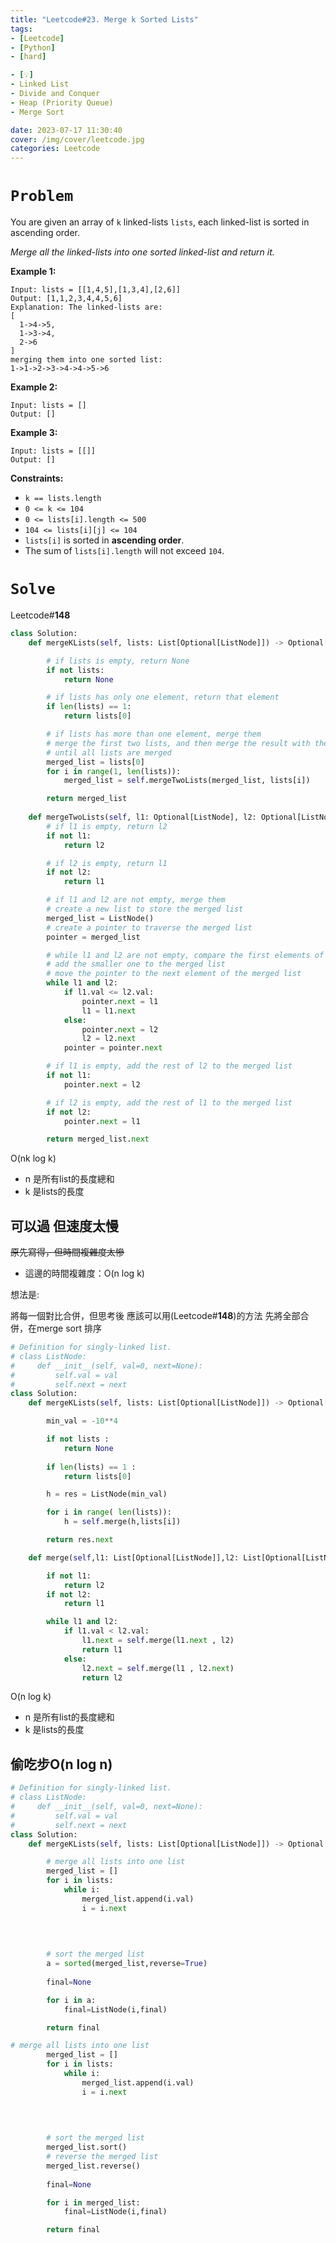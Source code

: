 ```yaml
---
title: "Leetcode#23. Merge k Sorted Lists"
tags:
- [Leetcode]
- [Python]
- [hard]

- [💡]
- Linked List
- Divide and Conquer
- Heap (Priority Queue)
- Merge Sort

date: 2023-07-17 11:30:40
cover: /img/cover/leetcode.jpg
categories: Leetcode
---
```


# `Problem`

You are given an array of `k` linked-lists `lists`, each linked-list is sorted in ascending order.

*Merge all the linked-lists into one sorted linked-list and return it.*

**Example 1:**

```
Input: lists = [[1,4,5],[1,3,4],[2,6]]
Output: [1,1,2,3,4,4,5,6]
Explanation: The linked-lists are:
[
  1->4->5,
  1->3->4,
  2->6
]
merging them into one sorted list:
1->1->2->3->4->4->5->6

```

**Example 2:**

```
Input: lists = []
Output: []

```

**Example 3:**

```
Input: lists = [[]]
Output: []

```

**Constraints:**

- `k == lists.length`
- `0 <= k <= 104`
- `0 <= lists[i].length <= 500`
- `104 <= lists[i][j] <= 104`
- `lists[i]` is sorted in **ascending order**.
- The sum of `lists[i].length` will not exceed `104`.

# `Solve`

Leetcode#**148**

```python
class Solution:
    def mergeKLists(self, lists: List[Optional[ListNode]]) -> Optional[ListNode]:

        # if lists is empty, return None
        if not lists:
            return None

        # if lists has only one element, return that element
        if len(lists) == 1:
            return lists[0]

        # if lists has more than one element, merge them
        # merge the first two lists, and then merge the result with the third list, and so on
        # until all lists are merged
        merged_list = lists[0]
        for i in range(1, len(lists)):
            merged_list = self.mergeTwoLists(merged_list, lists[i])

        return merged_list
    
    def mergeTwoLists(self, l1: Optional[ListNode], l2: Optional[ListNode]) -> Optional[ListNode]:
        # if l1 is empty, return l2
        if not l1:
            return l2

        # if l2 is empty, return l1
        if not l2:
            return l1

        # if l1 and l2 are not empty, merge them
        # create a new list to store the merged list
        merged_list = ListNode()
        # create a pointer to traverse the merged list
        pointer = merged_list

        # while l1 and l2 are not empty, compare the first elements of l1 and l2
        # add the smaller one to the merged list
        # move the pointer to the next element of the merged list
        while l1 and l2:
            if l1.val <= l2.val:
                pointer.next = l1
                l1 = l1.next
            else:
                pointer.next = l2
                l2 = l2.next
            pointer = pointer.next

        # if l1 is empty, add the rest of l2 to the merged list
        if not l1:
            pointer.next = l2

        # if l2 is empty, add the rest of l1 to the merged list
        if not l2:
            pointer.next = l1

        return merged_list.next
```

O(nk log k)

- n 是所有list的長度總和
- k 是lists的長度

## 可以過 但速度太慢

~~原先寫得，但時間複雜度太慘~~

- 這邊的時間複雜度：O(n log k)

想法是:

將每一個對比合併，但思考後 應該可以用(Leetcode#**148**)的方法
先將全部合併，在merge sort 排序

```python
# Definition for singly-linked list.
# class ListNode:
#     def __init__(self, val=0, next=None):
#         self.val = val
#         self.next = next
class Solution:
    def mergeKLists(self, lists: List[Optional[ListNode]]) -> Optional[ListNode]:

        min_val = -10**4

        if not lists :
            return None
        
        if len(lists) == 1 :
            return lists[0]

        h = res = ListNode(min_val)

        for i in range( len(lists)):
            h = self.merge(h,lists[i])

        return res.next

    def merge(self,l1: List[Optional[ListNode]],l2: List[Optional[ListNode]]):

        if not l1:
            return l2
        if not l2:
            return l1

        while l1 and l2:
            if l1.val < l2.val:
                l1.next = self.merge(l1.next , l2)
                return l1
            else:
                l2.next = self.merge(l1 , l2.next)
                return l2
```

O(n log k)

- n 是所有list的長度總和
- k 是lists的長度

## 偷吃步O(n log n)

```python
# Definition for singly-linked list.
# class ListNode:
#     def __init__(self, val=0, next=None):
#         self.val = val
#         self.next = next
class Solution:
    def mergeKLists(self, lists: List[Optional[ListNode]]) -> Optional[ListNode]:

        # merge all lists into one list
        merged_list = []
        for i in lists:
            while i:
                merged_list.append(i.val)
                i = i.next

           
                
                
        # sort the merged list
        a = sorted(merged_list,reverse=True)
        
        final=None

        for i in a:
            final=ListNode(i,final)

        return final
```

```python
# merge all lists into one list
        merged_list = []
        for i in lists:
            while i:
                merged_list.append(i.val)
                i = i.next

           
                
                
        # sort the merged list
        merged_list.sort()
        # reverse the merged list
        merged_list.reverse()
        
        final=None

        for i in merged_list:
            final=ListNode(i,final)

        return final
```
